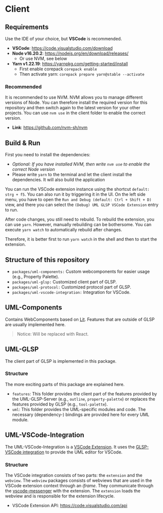 # Client

## Requirements

Use the IDE of your choice, but **VSCode** is recommended.

-   **VSCode**: <https://code.visualstudio.com/download>
-   **Node v16.20.2**: <https://nodejs.org/en/download/releases/>
    -   Or use NVM, see below
-   **Yarn v1.22.19**: <https://yarnpkg.com/getting-started/install>
    -   First enable corepack `corepack enable`
    -   Then activate yarn: `corepack prepare yarn@stable --activate`

### Recommended

It is recommended to use NVM. NVM allows you to manage different versions of Node. You can therefore install the required version for this repository and then switch again to the latest version for your other projects. You can use `nvm use` in the client folder to enable the correct version.

-   **Link**: <https://github.com/nvm-sh/nvm>

## Build & Run

First you need to install the dependencies:

-   _Optional: If you have installed NVM, then write `nvm use` to enable the correct Node version_
-   Please write `yarn` to the terminal and let the client install the dependencies. It will also build the application

You can run the VSCode extension instance using the shortcut `default: strg + f5`. You can also run it by triggering it in the UI. On the left side menu, you have to open the `Run and Debug (default: Ctrl + Shift + D)` view, and there you can select the `(Debug) UML GLSP VSCode Extension` entry to run.

After code changes, you still need to rebuild. To rebuild the extension, you can use `yarn`. However, manually rebuilding can be bothersome. You can execute `yarn watch` to automatically rebuild after changes.

Therefore, it is better first to run `yarn watch` in the shell and then to start the extension.

## Structure of this repository

-   `packages/uml-components:` Custom webcomponents for easier usage (e.g., Property Palette).
-   `packages/uml-glsp:` Customized client part of GLSP.
-   `packages/uml-protocol:` Customized protocol part of GLSP.
-   `packages/uml-vscode-integration:` Integration for VSCode.

## UML-Components

Contains WebComponents based on [Lit](https://lit.dev/). Features that are outside of GLSP are usually implemented here.

> Notice: Will be replaced with React.

## UML-GLSP

The client part of GLSP is implemented in this package.

### Structure

The more exciting parts of this package are explained here.

-   `features`: This folder provides the client part of the features provided by the UML-GLSP-Server (e.g., `outline`, `property-palette`) or replaces the features provided by GLSP (e.g., `tool-palette`).
-   `uml`: This folder provides the UML-specific modules and code. The necessary (dependency-) bindings are provided here for every UML module.

## UML-VSCode-Integration

The UML-VSCode-Integration is a [VSCode Extension](https://code.visualstudio.com/api). It uses the [GLSP-VSCode integration](https://github.com/eclipse-glsp/glsp-vscode-integration) to provide the UML editor for VSCode.

### Structure

The VSCode integration consists of two parts: the `extension` and the `webview`. The `webview` packages consists of webviews that are used in the VSCode extension context through an _iframe_. They communicate through the [vscode-messenger](https://github.com/TypeFox/vscode-messenger) with the extension. The `extension` loads the webview and is responsible for the extension lifecycle.

-   VSCode Extension API: <https://code.visualstudio.com/api>
